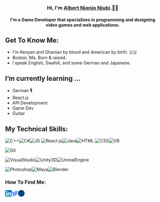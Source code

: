 <!--- <div class="in-progress">
<p align="center">
    <a href="https://www.albertnjubi.com/" target="_blank" rel="noreferrer"><img width="1500" height="300" src="https://user-images.githubusercontent.com/30987803/147163523-ea3fbcc4-33de-4d72-85be-1a8a1111ac0c.png" alt="My Banner which features details of what I do & where you can find me on social media.">
    </a>
</p>
</div> 
--->
<h3 align="center">
    Hi, I'm <a href="https://www.albertnjubi.com/" target="_blank" rel="noreferrer">Albert Njonjo Njubi</a>.👋🏾
</h3>

<h4 align="center">
    I'm a Game Developer that specializes in programming and designing video games and web applications.
</h4>

## Get To Know Me:

- I'm Kenyan and Ghanian by blood and American by birth. 🇨🇩
- Boston, Ma. Born & raised. 
- I speak English, Swahili, and some German and Japanese.

## I’m currently learning ...

- German 🎙
- React.js
- API Development
- Game Dev
- Guitar

## My Technical Skills: 

![C++](https://img.shields.io/badge/Code-C%2B%2B-brightgreen)![C#](https://img.shields.io/badge/Code-C%23-green)![JS](https://img.shields.io/badge/Code-JavaScript-brightgreen)
![React.js](https://img.shields.io/badge/Code-React.js-brightgreen)![Java](https://img.shields.io/badge/Code-Java-orange)![HTML](https://img.shields.io/badge/Code-HTML-blue)
![CSS](https://img.shields.io/badge/Code-CSS-blue)![VB](https://img.shields.io/badge/Code-VisualBasic-yellowgreen)

![Git](https://img.shields.io/badge/Version-Git-informational?style=flat&logo=Git&color=FF729F)

![VisualStudio](https://img.shields.io/badge/Software-VisualStudio%20Code-green)![Unity3D](https://img.shields.io/badge/Software-Unity3D-brightgreen)![UnrealEngine](https://img.shields.io/badge/Software-UnrealEngine-yellowgreen)

![Photoshop](https://img.shields.io/badge/Software-Photoshop-red)![Maya](https://img.shields.io/badge/Software-Maya-orange)![Blender](https://img.shields.io/badge/Software-Blender-orange)

### How To Find Me:

<a href="https://www.linkedin.com/in/albert-njubi/"><img align="left" src="https://raw.githubusercontent.com/jenniferopal/jenniferopal/main/images/linkedin.svg" alt="Albert Njubi | LinkedIn" width="21px"/></a>
<!--<a href="https://instagram.com/_jenniferopal"><img align="left" src="https://raw.githubusercontent.com/jenniferopal/jenniferopal/main/images/instagram.svg" alt="Albert Njubi | Instagram" width="21px"/></a> -->
<a href="https://twitter.com/NjonjoNjubi"><img align="left" src="https://raw.githubusercontent.com/jenniferopal/jenniferopal/main/images/twitter.svg" alt="Albert Njubi | Twitter" width="21px"/></a>
<a href="http://www.albertnjubi.com"><img align="left" src="https://raw.githubusercontent.com/jenniferopal/jenniferopal/main/images/internet.svg" alt="Albert Njubi | Official Website" width="21px"/></a>

